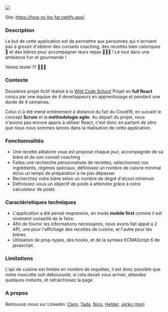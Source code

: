 ![](https://media-exp1.licdn.com/dms/image/C562DAQHE7_NQaKfUDQ/profile-treasury-image-shrink_480_480/0?e=1590930000&v=beta&t=OCsXP6uTp1UXIraslFO-ZchGWEtI4SojPe1ZdEjq_y8)

Site: https://how-to-be-fat.netlify.app/

### Description
Le but de cette application est de permettre aux personnes qui n'arrivent pas à grossir d'obtenir des conseils coaching, des recettes bien caloriques 🥘 et des bières pour accompagner leurs repas 🍺🍺🍺 !
Le tout dans une ambiance fun et gourmande !   

Venez tester !!! 🍔🍔🍔

### Contexte
Deuxième projet fictif réalisé à la [Wild Code School](https://www.wildcodeschool.com/fr-FR)
Projet en __full React__ conçu par une équipe de 4 developpeurs en apprentissage et pendant une durée de 4 semaines.

Celui-ci à été mené entièrement à distance du fait du Covid19, en suivant le concept __Scrum__ et la __méthodologie agile__.
Au départ du projet, nous n'avions pas encore appris à utiliser React, c'est donc en partant de zéro que nous nous sommes lancés dans la réalisation de cette application.

### Fonctionnalités
- Une recette aléatoire vous est proposé chaque jour, accompagnée de sa bière et de son conseil coaching
- Faites une recherche personnalisée de recettes, sélectionnez vos ingrédients, régimes spéciaux, définissez un nombre de calorie minimal et/ou un temps de préparation à ne pas dépasser
- Recherchez votre bière selon un nombre de degré d'alcool minimum
- Définissez-vous un objectif de poids à atteindre grâce à notre calculateur de poids

### Caractéristiques techniques
- L'application a été pensé responsive, en mode __mobile first__ comme il est vivement conseillé de le faire.
- Afin de fournir les informations nécessaires, nous avons fait appel à 2 API, une pour l'affichage des recettes de cuisine, et l'autre pour les bières.
- Utilisation de prop-types, des hooks, et de la syntaxe ECMAScript 6 de javascript.

### Limitations
L'api de cuisine est limitée en nombre de requêtes, il est donc possible que notre mascotte soit déboussolé, si cela devait vous arriver, attendez quelques instants, et rafraichissez la page.

### A propos
Retrouvez-nous sur Linkedin: [Clem](https://www.linkedin.com/in/clementine-derome/), [Tada](https://www.linkedin.com/in/tadatoshimiura/), [Nico](https://www.linkedin.com/in/nicolas-regnier-dev/), [Helder](https://www.linkedin.com/in/helder-fernandes-soares/), [Jerko (moi)](https://www.linkedin.com/in/j%C3%A9r%C3%B4me-poti%C3%A9/)
